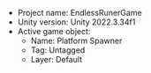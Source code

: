 <!-- UNITY CODE ASSIST INSTRUCTIONS START -->
- Project name: EndlessRunerGame
- Unity version: Unity 2022.3.34f1
- Active game object:
  - Name: Platform Spawner
  - Tag: Untagged
  - Layer: Default
<!-- UNITY CODE ASSIST INSTRUCTIONS END -->